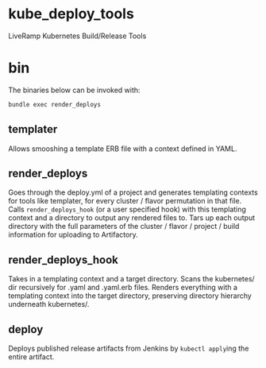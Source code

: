 # kube_deploy_tools
LiveRamp Kubernetes Build/Release Tools

# bin

The binaries below can be invoked with:
```bash
bundle exec render_deploys
```

## templater
Allows smooshing a template ERB file with a context defined in YAML.

## render_deploys
Goes through the deploy.yml of a project and generates templating contexts for
tools like templater, for every cluster / flavor permutation in that file.
Calls `render_deploys_hook` (or a user specified hook) with this templating
context and a directory to output any rendered files to. Tars up each output
directory with the full parameters of the cluster / flavor / project / build
information for uploading to Artifactory.

## render_deploys_hook
Takes in a templating context and a target directory. Scans the kubernetes/ dir
recursively for .yaml and .yaml.erb files. Renders everything with a templating
context into the target directory, preserving directory hierarchy underneath
kubernetes/.

## deploy
Deploys published release artifacts from Jenkins by `kubectl apply`ing the
entire artifact.

